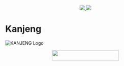 


<p align="center">
  <a href="https://github.com/Aftahbagas/KANJENG/fork">
    <img src="https://img.shields.io/github/forks/Aftahbagas/KANJENG?label=Fork&style=social">
    
  </a>
  <a href="https://github.com/Aftahbagas/KANJENG">
    <img src="https://img.shields.io/github/stars/Aftahbagas/KANJENG?style=social">
  </a>
</p>  

# Kanjeng
![KANJENG Logo](https://telegra.ph/file/94f9aad13af6b7c5e43c2.jpg)
<p align="center"><a href="https://heroku.com/deploy?template=https://github.com/Aftahbagas/-KANJENG-"> <img src="https://img.shields.io/badge/Deploy%20Ke%20Heroku-magenta?style=flat&logo=heroku" width="210" height="34.45" /></a></p>

<br>
</p>

